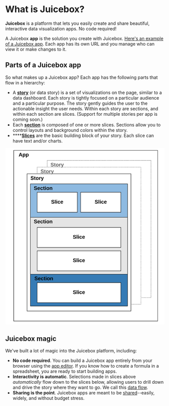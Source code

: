 # What is Juicebox?

**Juicebox** is a platform that lets you easily create and share beautiful, interactive data visualization apps. No code required!

A Juicebox **app** is the solution you create with Juicebox. [Here's an example of a Juicebox app](example-app-world-happiness.md). Each app has its own URL and you manage who can view it or make changes to it.

## Parts of a Juicebox app

So what makes up a Juicebox app? Each app has the following parts that flow in a hierarchy:

* A [**story**](../authoring-apps/story-designer/what-is-a-story.md) \(or data story\) is a set of visualizations on the page, similar to a data dashboard. Each story is tightly focused on a particular audience and a particular purpose. The story gently guides the user to the actionable insight the user needs. Within each story are sections, and within each section are slices. \(Support for multiple stories per app is coming soon.\)
* Each [**section**](../authoring-apps/story-designer/story-sections.md) is composed of one or more slices. Sections allow you to control layouts and background colors within the story.
* \*\*\*\*[**Slices**](../authoring-apps/story-designer/slices/) are the basic building block of your story. Each slice can have text and/or charts. 

![Parts of a Juicebox app](../.gitbook/assets/image%20%2810%29.png)

## Juicebox magic

We've built a lot of magic into the Juicebox platform, including:

* **No code required**. You can build a Juicebox app entirely from your browser using the [app editor](../authoring-apps/creating-and-editing/app-editor-a-quick-tour.md). If you know how to create a formula in a spreadsheet, you are ready to start building apps. 
* **Interactivity is automatic**. Selections made in slices above _automatically_ flow down to the slices below, allowing users to drill down and drive the story where they want to go. We call this [data flow](../viewing-apps/data-flow.md).
* **Sharing is the point**. Juicebox apps are meant to be [shared](../authoring-apps/publish-and-share/sharing-and-access-controls.md)--easily, widely, and without budget stress.

